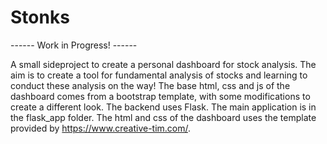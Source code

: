 # Stonks

------ Work in Progress! ------ 

A small sideproject to create a personal dashboard for stock analysis. The aim is to create a tool for fundamental analysis of stocks and learning to conduct these analysis on the way!
The base html, css and js of the dashboard comes from a bootstrap template, with some modifications to create a different look. The backend uses Flask. 
The main application is in the flask_app folder.
The html and css of the dashboard uses the template provided by https://www.creative-tim.com/.

